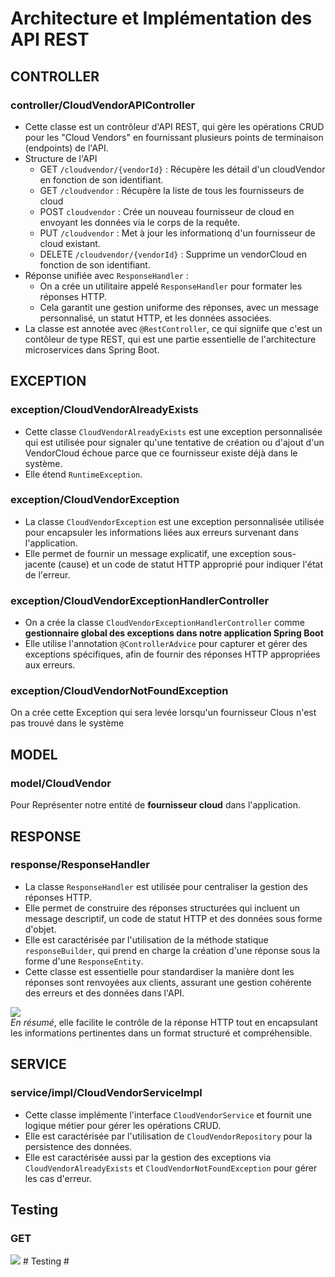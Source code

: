 # Architecture et Implémentation des API REST
## CONTROLLER
### controller/CloudVendorAPIController
- Cette classe est un contrôleur d'API REST, qui gère les opérations CRUD pour les "Cloud Vendors" en fournissant plusieurs points de terminaison (endpoints) de l'API.
- Structure de l'API
  - GET ```/cloudvendor/{vendorId}``` : Récupère les détail d'un cloudVendor en fonction de son identifiant.
  - GET ```/cloudvendor``` : Récupère la liste de tous les fournisseurs de cloud
  - POST ```cloudvendor``` : Crée un nouveau fournisseur de cloud en envoyant les données via le corps de la requête.
  - PUT ```/cloudvendor``` : Met à jour les informationq d'un fournisseur de cloud existant.
  - DELETE ```/cloudvendor/{vendorId}``` : Supprime un vendorCloud en fonction de son identifiant.
- Réponse unifiée avec ```ResponseHandler``` :
  - On a crée un utilitaire appelé ```ResponseHandler``` pour formater les réponses HTTP.
  - Cela garantit une gestion uniforme des réponses, avec un message personnalisé, un statut HTTP, et les données associées.
- La classe est annotée avec ```@RestController```, ce qui signiife que c'est un contôleur de type REST, qui est une partie essentielle de l'architecture microservices dans Spring Boot.

## EXCEPTION
### exception/CloudVendorAlreadyExists
- Cette classe ```CloudVendorAlreadyExists``` est une exception personnalisée qui est utilisée pour signaler qu'une tentative de création ou d'ajout d'un VendorCloud  échoue parce que ce fournisseur existe déjà dans le système.
- Elle étend ```RuntimeException```.

### exception/CloudVendorException
- La classe ```CloudVendorException``` est une exception personnalisée utilisée pour encapsuler les informations liées aux erreurs survenant dans l'application.
- Elle permet de fournir un message explicatif, une exception sous-jacente (cause) et un code de statut HTTP approprié pour indiquer l'état de l'erreur.

### exception/CloudVendorExceptionHandlerController
- On a crée la classe ```CloudVendorExceptionHandlerController```  comme **gestionnaire global des exceptions dans notre application Spring Boot**
- Elle utilise l'annotation ```@ControllerAdvice``` pour capturer et gérer des exceptions spécifiques, afin de fournir des réponses HTTP appropriées aux erreurs.

### exception/CloudVendorNotFoundException
On a crée cette Exception qui sera levée lorsqu'un fournisseur Clous n'est pas trouvé dans le système

## MODEL
### model/CloudVendor
Pour Représenter notre entité de **fournisseur cloud** dans l'application.

## RESPONSE
### response/ResponseHandler
- La classe ```ResponseHandler``` est utilisée pour centraliser la gestion des réponses HTTP.
- Elle permet de construire des réponses structurées qui incluent un message descriptif, un code de statut HTTP et des données sous forme d'objet.
- Elle est caractérisée par l'utilisation de la méthode statique ```responseBuilder```, qui prend en charge la création d'une réponse sous la forme d'une ```ResponseEntity```.
- Cette classe est essentielle pour standardiser la manière dont les réponses sont renvoyées aux clients, assurant une gestion cohérente des erreurs et des données dans l'API.

<img src="https://github.com/user-attachments/assets/74b58cef-e5c8-4f50-ac74-98545f41eeee"><br>
*En résumé*, elle facilite le contrôle de la réponse HTTP tout en encapsulant les informations pertinentes dans un format structuré et compréhensible.

## SERVICE
### service/impl/CloudVendorServiceImpl
- Cette classe implémente l'interface ```CloudVendorService``` et fournit une logique métier pour gérer les opérations CRUD.
- Elle est caractérisée par l'utilisation de ```CloudVendorRepository``` pour la persistence des données.
- Elle est caractérisée aussi par la gestion des exceptions via ```CloudVendorAlreadyExists``` et ```CloudVendorNotFoundException``` pour gérer les cas d'erreur.

## Testing
### GET
<img src="https://github.com/user-attachments/assets/6d868522-9b55-4e2a-a996-7b5fc3a6b854">
# Testing
#
